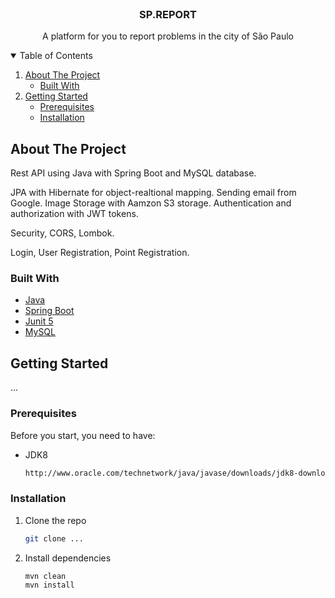 
<br />
<p align="center">
<h3 align="center">SP.REPORT</h3>

  <p align="center">
    A platform for you to report problems in the city of São Paulo
    <br />
  </p>
</p>



<!-- TABLE OF CONTENTS -->
<details open="open">
  <summary>Table of Contents</summary>
  <ol>
    <li>
      <a href="#about-the-project">About The Project</a>
      <ul>
        <li><a href="#built-with">Built With</a></li>
      </ul>
    </li>
    <li>
      <a href="#getting-started">Getting Started</a>
      <ul>
        <li><a href="#prerequisites">Prerequisites</a></li>
        <li><a href="#installation">Installation</a></li>
      </ul>
    </li>
  </ol>
</details>



<!-- ABOUT THE PROJECT -->
## About The Project


Rest API using Java with Spring Boot and MySQL database.

JPA with Hibernate for object-realtional mapping. Sending email from Google. Image Storage with Aamzon S3 storage. Authentication and authorization with
JWT tokens.

Security, CORS, Lombok.

Login, User Registration, Point Registration.


### Built With

* [Java](https://www.java.com/pt-BR/)
* [Spring Boot](https://spring.io/projects/spring-boot)
* [Junit 5](https://spring.io/projects/spring-boot)
* [MySQL](https://www.mysql.com/)



<!-- GETTING STARTED -->
## Getting Started

...

### Prerequisites

Before you start, you need to have:
* JDK8
  ```sh
  http://www.oracle.com/technetwork/java/javase/downloads/jdk8-downloads-2133151.html?ssSourceSiteId=otnpt
  ```

### Installation

1. Clone the repo
   ```sh
   git clone ...
   ```
3. Install dependencies
   ```sh
   mvn clean
   mvn install
   ```

